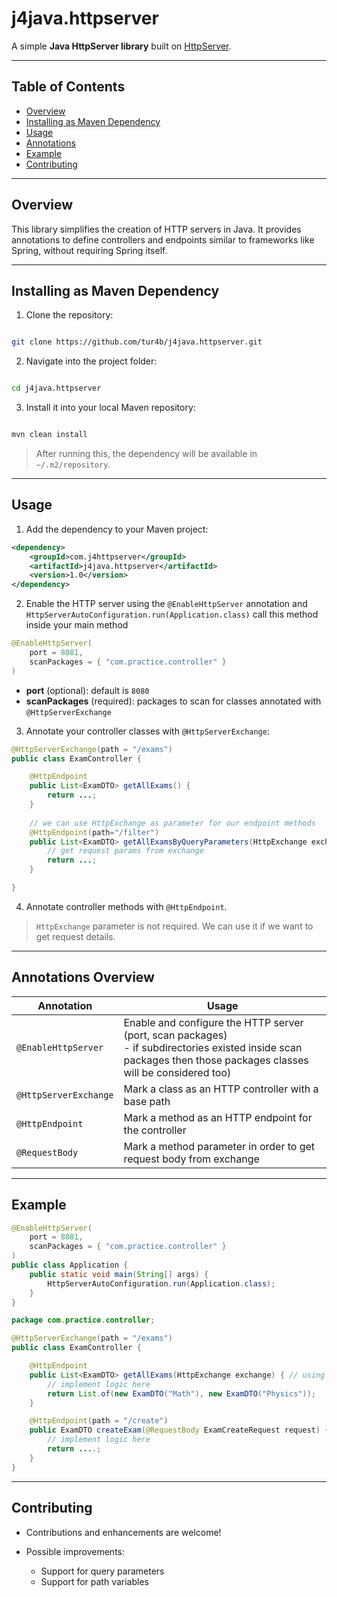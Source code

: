 # j4java.httpserver

A simple **Java HttpServer library** built on [HttpServer](https://docs.oracle.com/javase/8/docs/jre/api/net/httpserver/spec/com/sun/net/httpserver/HttpServer.html).

---

## Table of Contents

* [Overview](#overview)
* [Installing as Maven Dependency](#installing-as-maven-dependency)
* [Usage](#usage)
* [Annotations](#annotations)
* [Example](#example)
* [Contributing](#contributing)

---

## Overview

This library simplifies the creation of HTTP servers in Java. It provides annotations to define controllers and endpoints similar to frameworks like Spring, without requiring Spring itself.

---

## Installing as Maven Dependency

1. Clone the repository:

```bash

git clone https://github.com/tur4b/j4java.httpserver.git
```

2. Navigate into the project folder:

```bash

cd j4java.httpserver
```

3. Install it into your local Maven repository:

```bash

mvn clean install
```

> After running this, the dependency will be available in `~/.m2/repository`.

---

## Usage

1. Add the dependency to your Maven project:

```xml
<dependency>
    <groupId>com.j4httpserver</groupId>
    <artifactId>j4java.httpserver</artifactId>
    <version>1.0</version>
</dependency>
```

2. Enable the HTTP server using the `@EnableHttpServer` annotation and
   `HttpServerAutoConfiguration.run(Application.class)` call this method inside your main method


```java
@EnableHttpServer(
    port = 8081,
    scanPackages = { "com.practice.controller" }
)
```

* **port** (optional): default is `8080`
* **scanPackages** (required): packages to scan for classes annotated with `@HttpServerExchange`

3. Annotate your controller classes with `@HttpServerExchange`:

```java
@HttpServerExchange(path = "/exams")
public class ExamController {

    @HttpEndpoint
    public List<ExamDTO> getAllExams() {
        return ...;
    }
    
    // we can use HttpExchange as parameter for our endpoint methods
    @HttpEndpoint(path="/filter")
    public List<ExamDTO> getAllExamsByQueryParameters(HttpExchange exchange) {
        // get request params from exchange
        return ...;
    }

}
```

4. Annotate controller methods with `@HttpEndpoint`.
> `HttpExchange` parameter is not required. We can use it if we want to get request details.

---

## Annotations Overview

| Annotation            | Usage                                                                                                                                                                |
|-----------------------|----------------------------------------------------------------------------------------------------------------------------------------------------------------------|
| `@EnableHttpServer`   | Enable and configure the HTTP server (port, scan packages) <br/>- if subdirectories existed inside scan packages then those packages classes will be considered too) |
| `@HttpServerExchange` | Mark a class as an HTTP controller with a base path                                                                                                                  |
| `@HttpEndpoint`       | Mark a method as an HTTP endpoint for the controller                                                                                                                 |
| `@RequestBody`        | Mark a method parameter in order to get request body from exchange                                                                                                      |

---

## Example

```java
@EnableHttpServer(
    port = 8081,
    scanPackages = { "com.practice.controller" }
)
public class Application {
    public static void main(String[] args) {
        HttpServerAutoConfiguration.run(Application.class);
    }
}
```

```java
package com.practice.controller;

@HttpServerExchange(path = "/exams")
public class ExamController {

    @HttpEndpoint
    public List<ExamDTO> getAllExams(HttpExchange exchange) { // using HttpExchange as a parameter is optional
        // implement logic here
        return List.of(new ExamDTO("Math"), new ExamDTO("Physics"));
    }

    @HttpEndpoint(path = "/create")
    public ExamDTO createExam(@RequestBody ExamCreateRequest request) {
        // implement logic here
        return ....;
    }
}
```

---

## Contributing

* Contributions and enhancements are welcome!
* Possible improvements:

    * Support for query parameters
    * Support for path variables
